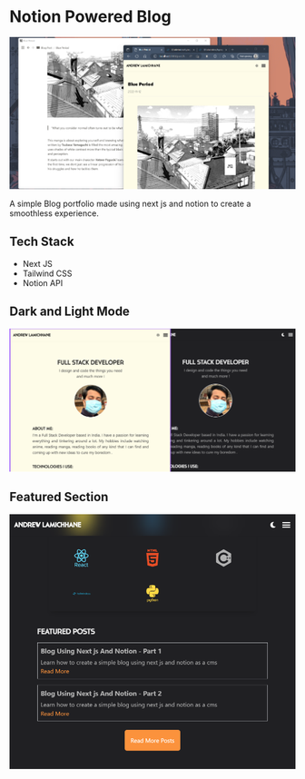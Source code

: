# Notion Powered Blog 

![Blog Post](./public/picutures/blogpost.png)

A simple Blog portfolio made using next js and notion to create a smoothless experience.

## Tech Stack
- Next JS 
- Tailwind CSS
- Notion API

## Dark and Light Mode
![Dark and Light](./public/picutures/darklight.png)

## Featured Section
![Featured Section](./public/picutures/featuredsection.png)